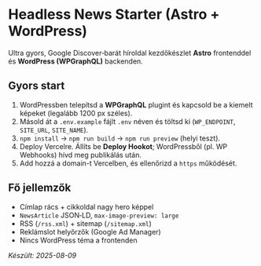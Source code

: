# Headless News Starter (Astro + WordPress)

Ultra gyors, Google Discover‑barát híroldal kezdőkészlet **Astro** frontenddel és **WordPress (WPGraphQL)** backenden.

## Gyors start
1) WordPressben telepítsd a **WPGraphQL** plugint és kapcsold be a kiemelt képeket (legalább 1200 px széles).
2) Másold át a `.env.example` fájlt `.env` néven és töltsd ki (`WP_ENDPOINT`, `SITE_URL`, `SITE_NAME`).
3) `npm install` → `npm run build` → `npm run preview` (helyi teszt).
4) Deploy Vercelre. Állíts be **Deploy Hookot**; WordPressből (pl. WP Webhooks) hívd meg publikálás után.
5) Add hozzá a domain-t Vercelben, és ellenőrizd a `https` működését.

## Fő jellemzők
- Címlap rács + cikkoldal nagy hero képpel
- `NewsArticle` JSON‑LD, `max-image-preview: large`
- RSS (`/rss.xml`) + sitemap (`/sitemap.xml`)
- Reklámslot helyőrzők (Google Ad Manager)
- Nincs WordPress téma a frontenden

*Készült: 2025-08-09*

